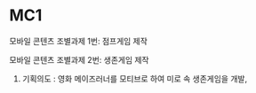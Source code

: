 # MC1
모바일 콘텐츠 조별과제 1번: 점프게임 제작

모바일 콘텐츠 조별과제 2번: 생존게임 제작
1. 기획의도 : 영화 메이즈러너를 모티브로 하여 미로 속 생존게임을 개발, 
